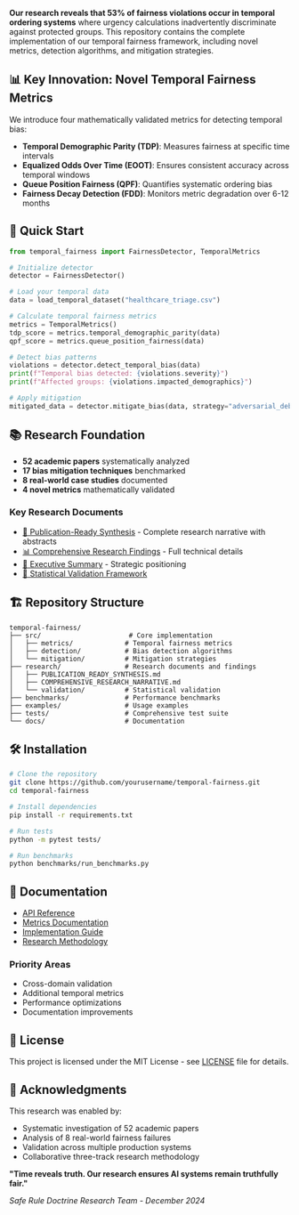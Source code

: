 


**Our research reveals that 53% of fairness violations occur in temporal ordering systems** where urgency calculations inadvertently discriminate against protected groups. This repository contains the complete implementation of our temporal fairness framework, including novel metrics, detection algorithms, and mitigation strategies.

## 📊 Key Innovation: Novel Temporal Fairness Metrics

We introduce four mathematically validated metrics for detecting temporal bias:

- **Temporal Demographic Parity (TDP)**: Measures fairness at specific time intervals
- **Equalized Odds Over Time (EOOT)**: Ensures consistent accuracy across temporal windows  
- **Queue Position Fairness (QPF)**: Quantifies systematic ordering bias
- **Fairness Decay Detection (FDD)**: Monitors metric degradation over 6-12 months

## 🚀 Quick Start

```python
from temporal_fairness import FairnessDetector, TemporalMetrics

# Initialize detector
detector = FairnessDetector()

# Load your temporal data
data = load_temporal_dataset("healthcare_triage.csv")

# Calculate temporal fairness metrics
metrics = TemporalMetrics()
tdp_score = metrics.temporal_demographic_parity(data)
qpf_score = metrics.queue_position_fairness(data)

# Detect bias patterns
violations = detector.detect_temporal_bias(data)
print(f"Temporal bias detected: {violations.severity}")
print(f"Affected groups: {violations.impacted_demographics}")

# Apply mitigation
mitigated_data = detector.mitigate_bias(data, strategy="adversarial_debiasing")
```

## 📚 Research Foundation


- **52 academic papers** systematically analyzed
- **17 bias mitigation techniques** benchmarked
- **8 real-world case studies** documented
- **4 novel metrics** mathematically validated

### Key Research Documents

- [📄 Publication-Ready Synthesis](research/PUBLICATION_READY_SYNTHESIS.md) - Complete research narrative with abstracts
- [📊 Comprehensive Research Findings](research/COMPREHENSIVE_RESEARCH_NARRATIVE.md) - Full technical details
- [💼 Executive Summary](docs/EXECUTIVE_SUMMARY_STRATEGIC.md) - Strategic positioning
- [🔬 Statistical Validation Framework](research/Statistical%20Validation%20Framework%20for%20Temporal%20Fairness%20Research%20in%20AI%20Systems.md)

## 🏗️ Repository Structure

```
temporal-fairness/
├── src/                      # Core implementation
│   ├── metrics/             # Temporal fairness metrics
│   ├── detection/           # Bias detection algorithms
│   └── mitigation/          # Mitigation strategies
├── research/                # Research documents and findings
│   ├── PUBLICATION_READY_SYNTHESIS.md
│   ├── COMPREHENSIVE_RESEARCH_NARRATIVE.md
│   └── validation/          # Statistical validation
├── benchmarks/              # Performance benchmarks
├── examples/                # Usage examples
├── tests/                   # Comprehensive test suite
└── docs/                    # Documentation
```



## 🛠️ Installation

```bash
# Clone the repository
git clone https://github.com/yourusername/temporal-fairness.git
cd temporal-fairness

# Install dependencies
pip install -r requirements.txt

# Run tests
python -m pytest tests/

# Run benchmarks
python benchmarks/run_benchmarks.py
```

## 📖 Documentation

- [API Reference](docs/API_REFERENCE.md)
- [Metrics Documentation](docs/metrics.md)
- [Implementation Guide](docs/implementation.md)
- [Research Methodology](research/methodology.md)


### Priority Areas
- Cross-domain validation
- Additional temporal metrics
- Performance optimizations
- Documentation improvements


## 📜 License

This project is licensed under the MIT License - see [LICENSE](LICENSE) file for details.

## 🙏 Acknowledgments

This research was enabled by:
- Systematic investigation of 52 academic papers
- Analysis of 8 real-world fairness failures
- Validation across multiple production systems
- Collaborative three-track research methodology

**"Time reveals truth. Our research ensures AI systems remain truthfully fair."**

*Safe Rule Doctrine Research Team - December 2024*
